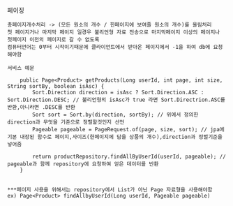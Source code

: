 페이징

	총페이지개수처리 -> (모든 원소의 개수 / 한페이지에 보여줄 원소의 개수)를 올림처리
	첫 페이지거나 마지막 페이지 일경우 불리언형 자료 전송으로 마지막페이지 이상의 페이지나 첫페이지 이전의 페이지로 갈 수 없도록
	컴퓨터언어는 0부터 시작이기때문에 클라이언트에서 받아온 페이지에서 -1을 하여 db에 요청해야함
	
	서비스 예문

	    public Page<Product> getProducts(Long userId, int page, int size, String sortBy, boolean isAsc) {
	        Sort.Direction direction = isAsc ? Sort.Direction.ASC : Sort.Direction.DESC; // 불리언형의 isAsc가 true 라면 Sort.Directrion.ASC를 반환,아니라면 .DESC를 반환
	        Sort sort = Sort.by(direction, sortBy); // 위에서 정의한 direction과 무엇을 기준으로 정렬할것인지 선언
	        Pageable pageable = PageRequest.of(page, size, sort); // jpa에 기본 내장된 함수로 페이지,사이즈(한페이지에 담을 상품의 개수),direction과 정렬기준을 넣어줌
	
	        return productRepository.findAllByUserId(userId, pageable); // pageable과 함께 repository에 요청하여 얻은 데이터를 반환
	    }
	
	
	***페이지 사용을 위해서는 repository에서 List가 아닌 Page 자료형을 사용해야함
	ex) Page<Product> findAllbyUserId(Long userId, Pageable pageable)



